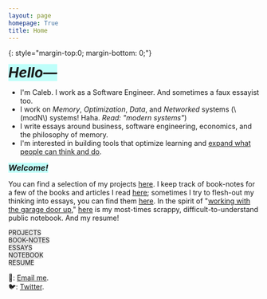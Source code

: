 ```yaml
---
layout: page
homepage: True
title: Home
---
```


{: style="margin-top:0; margin-bottom: 0;"}

<h1 style="background-color: #00ffef40;display: inline;"><em>Hello—</em></h1>

- I'm Caleb. I work as a Software Engineer. And sometimes a faux essayist too.
- I work on _Memory_, _Optimization_, _Data_, and _Networked_ systems (\\(modN\\) systems! Haha. _Read: "modern systems"_)
- I write essays around business, software engineering, economics, and the philosophy of memory.
- I'm interested in building tools that optimize learning and [expand what people can think and do](https://numinous.productions/ttft/).

<h3 style="background-color: #00ffef40;display: inline;"><em>Welcome!</em></h3>

You can find a selection of my projects [here](/projects/). I keep track of book-notes for a few of the books and articles I read [here](/booknotes/); sometimes I try to flesh-out my thinking into essays, you can find them [here](/essays/). In the spirit of "[working with the garage door up](https://notes.andymatuschak.org/Work_with_the_garage_door_up)," [here](/notes/) is my most-times scrappy, difficult-to-understand public notebook. And my resume!  

<div class="inline-nav">
  <div>
  	<span style="background-color: #a3a3a340;border-radius: 0.5em;display: inline;font-size: 0.9em;">
  		<a href="/projects/" style="text-decoration: none;">PROJECTS
  		</a>
		</span>
	</div>
  <div>
  	<span style="background-color: #a3a3a340;border-radius: 0.5em;display: inline;font-size: 0.9em;">
  	<a href="/booknotes/" style="text-decoration: none;">BOOK-NOTES
  	</a>
	</span>
	</div>
  <div>
  	<span style="background-color: #a3a3a340;border-radius: 0.5em;display: inline;font-size: 0.9em;">
  		<a href="/essays/" style="text-decoration: none;">ESSAYS
  		</a>
		</span>
	</div>
  <div>
		<span style="background-color: #a3a3a340;border-radius: 0.5em;display: inline;font-size: 0.9em;">
			<a href="/notes/" style="text-decoration: none;">NOTEBOOK
			</a>
		</span>
	</div>
  <div>
  	<span style="background-color: #a3a3a340;border-radius: 0.5em;display: inline;font-size: 0.9em;">
			<a href="/resume.pdf/" style="text-decoration: none;">RESUME
			</a>
		</span>
	</div>
</div>


📩: [Email me](mailto:dco2.caleb@gmail.com).  
🐦: [Twitter](https://twitter.com/rojaye_shegz).   
